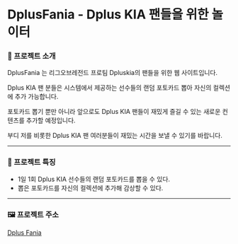 # **DplusFania - Dplus KIA 팬들을 위한 놀이터**

### **📝 프로젝트 소개**

DplusFania 는 리그오브레전드 프로팀 Dpluskia의 팬들을 위한 웹 사이트입니다.

Dplus KIA 팬 분들은 시스템에서 제공하는 선수들의 랜덤 포토카드 뽑아 자신의 컬렉션에 추가 가능합니다.

포토카드 뽑기 뿐만 아니라 앞으로도 Dplus KIA 팬들이 재밌게 즐길 수 있는 새로운 컨텐츠를 추가할 예정입니다.

부디 저를 비롯한 Dplus KIA 팬 여러분들이 재밌는 시간을 보낼 수 있기를 바랍니다.

---

### **📃 프로젝트 특징**

- 1일 1회 Dplus KIA 선수들의 랜덤 포토카드를 뽑을 수 있다.
- 뽑은 포토카드를 자신의 컬렉션에 추가해 감상할 수 있다.
---

### **🖼️ 프로젝트 주소**

[Dplus Fania](https://dplusfania.vercel.app/)
